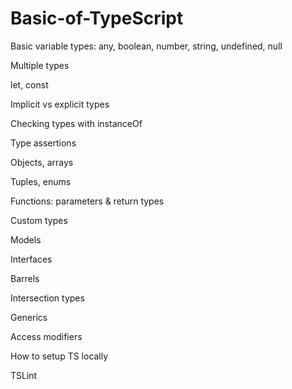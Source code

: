 # Basic-of-TypeScript

Basic variable types: any, boolean, number, string, undefined, null

Multiple types

let, const

Implicit vs explicit types

Checking types with instanceOf

Type assertions

Objects, arrays

Tuples, enums

Functions: parameters & return types

Custom types

Models

Interfaces

Barrels

Intersection types

Generics

Access modifiers

How to setup TS locally

TSLint
